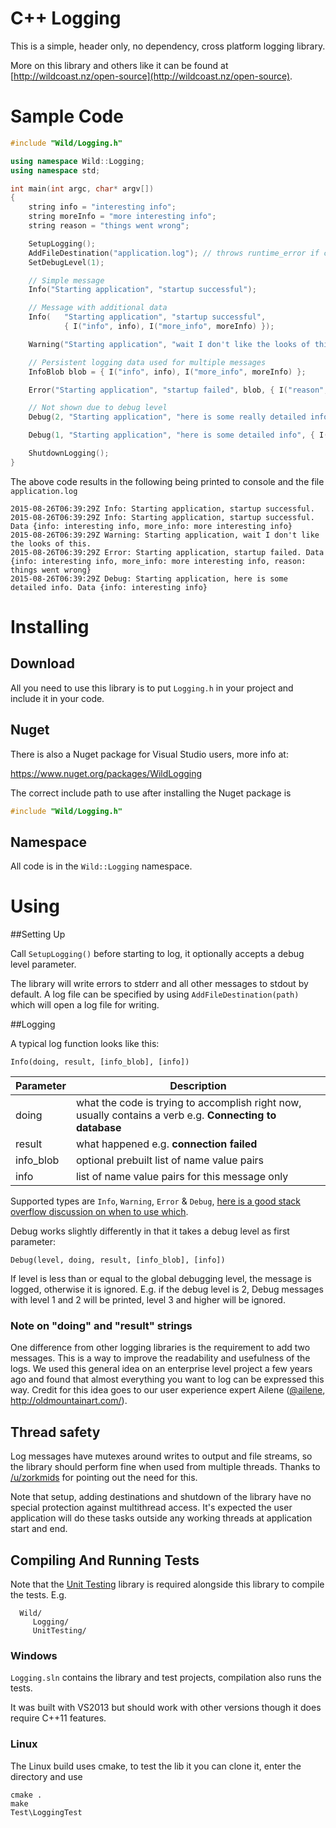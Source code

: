# C++ Logging

This is a simple, header only, no dependency, cross platform logging library.

More on this library and others like it can be found at [http://wildcoast.nz/open-source](http://wildcoast.nz/open-source).

# Sample Code

```C++
#include "Wild/Logging.h"

using namespace Wild::Logging;
using namespace std;

int main(int argc, char* argv[])
{
    string info = "interesting info";
    string moreInfo = "more interesting info";
    string reason = "things went wrong";

    SetupLogging();
    AddFileDestination("application.log"); // throws runtime_error if can't open
    SetDebugLevel(1);

    // Simple message
    Info("Starting application", "startup successful");

    // Message with additional data
    Info(   "Starting application", "startup successful",
            { I("info", info), I("more_info", moreInfo) });

    Warning("Starting application", "wait I don't like the looks of this");

    // Persistent logging data used for multiple messages
    InfoBlob blob = { I("info", info), I("more_info", moreInfo) };

    Error("Starting application", "startup failed", blob, { I("reason", reason) });

    // Not shown due to debug level
    Debug(2, "Starting application", "here is some really detailed info", blob);

    Debug(1, "Starting application", "here is some detailed info", { I("info", info) });

    ShutdownLogging();
}

```

The above code results in the following being printed to console and the file ```application.log```

```
2015-08-26T06:39:29Z Info: Starting application, startup successful.
2015-08-26T06:39:29Z Info: Starting application, startup successful. Data {info: interesting info, more_info: more interesting info}
2015-08-26T06:39:29Z Warning: Starting application, wait I don't like the looks of this.
2015-08-26T06:39:29Z Error: Starting application, startup failed. Data {info: interesting info, more_info: more interesting info, reason: things went wrong}
2015-08-26T06:39:29Z Debug: Starting application, here is some detailed info. Data {info: interesting info}
```

# Installing

## Download

All you need to use this library is to put ```Logging.h``` in your project and include it in your code.

## Nuget

There is also a Nuget package for Visual Studio users, more info at:

https://www.nuget.org/packages/WildLogging

The correct include path to use after installing the Nuget package is

```C++
#include "Wild/Logging.h"
```

## Namespace

All code is in the `Wild::Logging` namespace.

# Using

##Setting Up

Call ```SetupLogging()``` before starting to log, it optionally accepts a debug level parameter.

The library will write errors to stderr and all other messages to stdout by default. A log file can be specified by using ```AddFileDestination(path)``` which will open a log file for writing.

##Logging

A typical log function looks like this:

`Info(doing, result, [info_blob], [info])`

Parameter  | Description
------------- | -------------
doing  | what the code is trying to accomplish right now, usually contains a verb e.g. **Connecting to database**
result | what happened e.g. **connection failed**
info_blob | optional prebuilt list of name value pairs
info | list of name value pairs for this message only

Supported types are `Info`, `Warning`, `Error` & `Debug`, [here is a good stack overflow discussion on when to use which](http://stackoverflow.com/questions/7839565/logging-levels-logback-rule-of-thumb-to-assign-log-levels).

Debug works slightly differently in that it takes a debug level as first parameter:

`Debug(level, doing, result, [info_blob], [info])`

If level is less than or equal to the global debugging level, the message is logged, otherwise it is ignored. E.g. if the debug level is 2, Debug messages with level 1 and 2 will be printed, level 3 and higher will be ignored.

### Note on "doing" and "result" strings

One difference from other logging libraries is the requirement to add two messages. This is a way to improve the readability and usefulness of the logs. We used this general idea on an enterprise level project a few years ago and found that almost everything you want to log can be expressed this way. Credit for this idea goes to our user experience expert Ailene ([@ailene](https://github.com/ailene), http://oldmountainart.com/).

## Thread safety

Log messages have mutexes around writes to output and file streams, so the library should perform fine when used from multiple threads. Thanks to [/u/zorkmids](https://www.reddit.com/user/zorkmids) for pointing out the need for this.

Note that setup, adding destinations and shutdown of the library have no special protection against multithread access. It's expected the user application will do these tasks outside any working threads at application start and end.

## Compiling And Running Tests

Note that the [Unit Testing](https://github.com/WildCoastSolutions/UnitTesting) library is required alongside this library to compile the tests. E.g.

```
  Wild/
     Logging/
     UnitTesting/
```

### Windows

`Logging.sln` contains the library and test projects, compilation also runs the tests.

It was built with VS2013 but should work with other versions though it does require C++11 features.

### Linux

The Linux build uses cmake, to test the lib it you can clone it, enter the directory and use

```
cmake .
make
Test\LoggingTest
```

